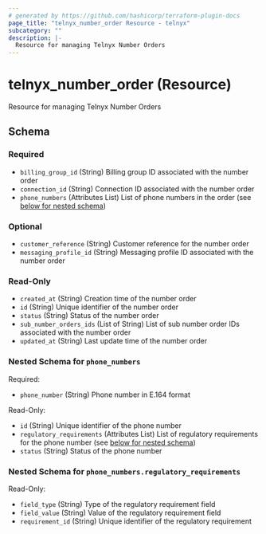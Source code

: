 ```yaml
---
# generated by https://github.com/hashicorp/terraform-plugin-docs
page_title: "telnyx_number_order Resource - telnyx"
subcategory: ""
description: |-
  Resource for managing Telnyx Number Orders
---
```


# telnyx_number_order (Resource)

Resource for managing Telnyx Number Orders



<!-- schema generated by tfplugindocs -->
## Schema

### Required

- `billing_group_id` (String) Billing group ID associated with the number order
- `connection_id` (String) Connection ID associated with the number order
- `phone_numbers` (Attributes List) List of phone numbers in the order (see [below for nested schema](#nestedatt--phone_numbers))

### Optional

- `customer_reference` (String) Customer reference for the number order
- `messaging_profile_id` (String) Messaging profile ID associated with the number order

### Read-Only

- `created_at` (String) Creation time of the number order
- `id` (String) Unique identifier of the number order
- `status` (String) Status of the number order
- `sub_number_orders_ids` (List of String) List of sub number order IDs associated with the number order
- `updated_at` (String) Last update time of the number order

<a id="nestedatt--phone_numbers"></a>
### Nested Schema for `phone_numbers`

Required:

- `phone_number` (String) Phone number in E.164 format

Read-Only:

- `id` (String) Unique identifier of the phone number
- `regulatory_requirements` (Attributes List) List of regulatory requirements for the phone number (see [below for nested schema](#nestedatt--phone_numbers--regulatory_requirements))
- `status` (String) Status of the phone number

<a id="nestedatt--phone_numbers--regulatory_requirements"></a>
### Nested Schema for `phone_numbers.regulatory_requirements`

Read-Only:

- `field_type` (String) Type of the regulatory requirement field
- `field_value` (String) Value of the regulatory requirement field
- `requirement_id` (String) Unique identifier of the regulatory requirement
